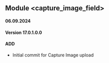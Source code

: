 ## Module <capture_image_field>

#### 06.09.2024
#### Version 17.0.1.0.0
#### ADD

- Initial commit for Capture Image upload
